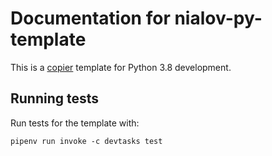 # Documentation for nialov-py-template

This is a [copier](https://github.com/copier-org/copier) template for
Python 3.8 development.

## Running tests

Run tests for the template with:

``` {bash}
pipenv run invoke -c devtasks test
```
